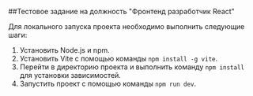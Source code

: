 ##Тестовое задание на должность "Фронтенд разработчик React"

Для локального запуска проекта необходимо выполнить следующие шаги:

1. Установить Node.js и npm.
2. Установить Vite с помощью команды `npm install -g vite`.
3. Перейти в директорию проекта и выполнить команду `npm install` для установки зависимостей.
4. Запустить проект с помощью команды `npm run dev`.
